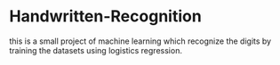 # Handwritten-Recognition

this is a small project of machine learning which recognize the digits by training the datasets using logistics regression.
